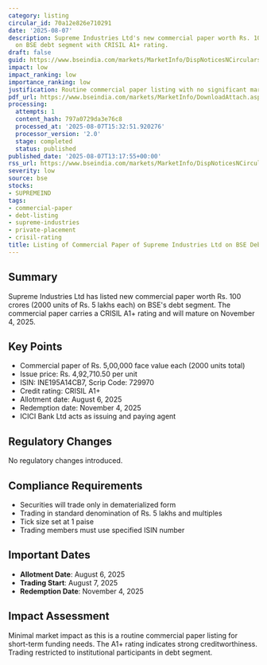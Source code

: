 ```yaml
---
category: listing
circular_id: 70a12e826e710291
date: '2025-08-07'
description: Supreme Industries Ltd's new commercial paper worth Rs. 100 crores listed
  on BSE debt segment with CRISIL A1+ rating.
draft: false
guid: https://www.bseindia.com/markets/MarketInfo/DispNoticesNCirculars.aspx?Noticeid={0C1F3EC5-DDBC-40F3-86A4-88856244194B}&noticeno=20250807-56&dt=08/07/2025&icount=56&totcount=68&flag=0
impact: low
impact_ranking: low
importance_ranking: low
justification: Routine commercial paper listing with no significant market impact
pdf_url: https://www.bseindia.com/markets/MarketInfo/DownloadAttach.aspx?id=20250807-56&attachedId=
processing:
  attempts: 1
  content_hash: 797a0729da3e76c8
  processed_at: '2025-08-07T15:32:51.920276'
  processor_version: '2.0'
  stage: completed
  status: published
published_date: '2025-08-07T13:17:55+00:00'
rss_url: https://www.bseindia.com/markets/MarketInfo/DispNoticesNCirculars.aspx?Noticeid={0C1F3EC5-DDBC-40F3-86A4-88856244194B}&noticeno=20250807-56&dt=08/07/2025&icount=56&totcount=68&flag=0
severity: low
source: bse
stocks:
- SUPREMEIND
tags:
- commercial-paper
- debt-listing
- supreme-industries
- private-placement
- crisil-rating
title: Listing of Commercial Paper of Supreme Industries Ltd on BSE Debt Segment
---
```


## Summary

Supreme Industries Ltd has listed new commercial paper worth Rs. 100 crores (2000 units of Rs. 5 lakhs each) on BSE's debt segment. The commercial paper carries a CRISIL A1+ rating and will mature on November 4, 2025.

## Key Points

- Commercial paper of Rs. 5,00,000 face value each (2000 units total)
- Issue price: Rs. 4,92,710.50 per unit
- ISIN: INE195A14CB7, Scrip Code: 729970
- Credit rating: CRISIL A1+ 
- Allotment date: August 6, 2025
- Redemption date: November 4, 2025
- ICICI Bank Ltd acts as issuing and paying agent

## Regulatory Changes

No regulatory changes introduced.

## Compliance Requirements

- Securities will trade only in dematerialized form
- Trading in standard denomination of Rs. 5 lakhs and multiples
- Tick size set at 1 paise
- Trading members must use specified ISIN number

## Important Dates

- **Allotment Date**: August 6, 2025
- **Trading Start**: August 7, 2025 
- **Redemption Date**: November 4, 2025

## Impact Assessment

Minimal market impact as this is a routine commercial paper listing for short-term funding needs. The A1+ rating indicates strong creditworthiness. Trading restricted to institutional participants in debt segment.